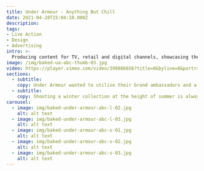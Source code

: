 ```yaml
---
title: Under Armour - Anything But Chill
date: 2021-04-28T15:04:10.000Z
description:
tags:
- Live Action
- Design
- Advertising
intro: >-
  Producing content for TV, retail and digital channels, showcasing the premium autumn winter range of one of the biggest sports brands in the world.
image: /img/baked-ua-abc-thumb-03.jpg
video: https://player.vimeo.com/video/399086656?title=0&byline=0&portrait=0
sections:
  - subtitle:
    copy: Under Armour wanted to utilise their brand ambassadors and a selection of influencers to elevate their autumn winter range within Sports Direct stores. Our live action team worked alongside the agency DINK to help produce a digital, retail & TV campaign.
  - subtitle:
    copy: Shooting a winter collection at the height of summer is always a challenge. To meet the requirements of the brief we shot the majority of the campaign at night with an extensive lighting setup. The agility of our experienced production team allowed us to quickly adapt digital content for TV advertising.
carousel:
  - image: img/baked-under-armour-abc-l-02.jpg
    alt: alt text
  - image: img/baked-under-armour-abc-l-03.jpg
    alt: alt text
  - image: img/baked-under-armour-abc-s-01.jpg
    alt: alt text
  - image: img/baked-under-armour-abc-s-02.jpg
    alt: alt text
  - image: img/baked-under-armour-abc-s-03.jpg
    alt: alt text
---
```

